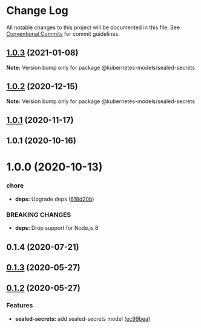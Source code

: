 # Change Log

All notable changes to this project will be documented in this file.
See [Conventional Commits](https://conventionalcommits.org) for commit guidelines.

## [1.0.3](https://github.com/tommy351/kubernetes-models-ts/compare/@kubernetes-models/sealed-secrets@1.0.2...@kubernetes-models/sealed-secrets@1.0.3) (2021-01-08)

**Note:** Version bump only for package @kubernetes-models/sealed-secrets





## [1.0.2](https://github.com/tommy351/kubernetes-models-ts/compare/@kubernetes-models/sealed-secrets@1.0.1...@kubernetes-models/sealed-secrets@1.0.2) (2020-12-15)

**Note:** Version bump only for package @kubernetes-models/sealed-secrets





## [1.0.1](https://github.com/tommy351/kubernetes-models-ts/compare/@kubernetes-models/sealed-secrets@1.0.1...@kubernetes-models/sealed-secrets@1.0.1) (2020-11-17)



## 1.0.1 (2020-10-16)



# 1.0.0 (2020-10-13)


### chore

* **deps:** Upgrade deps ([618d20b](https://github.com/tommy351/kubernetes-models-ts/commit/618d20b202ed91ee43814aa69e08a84f21d8ae1b))


### BREAKING CHANGES

* **deps:** Drop support for Node.js 8



## 0.1.4 (2020-07-21)



## [0.1.3](https://github.com/tommy351/kubernetes-models-ts/compare/@kubernetes-models/sealed-secrets@0.1.2...@kubernetes-models/sealed-secrets@0.1.3) (2020-05-27)



## [0.1.2](https://github.com/tommy351/kubernetes-models-ts/compare/ec99bead130d257e849ec259cfd781709e481ab3...@kubernetes-models/sealed-secrets@0.1.2) (2020-05-27)


### Features

* **sealed-secrets:** add sealed-secrets model ([ec99bea](https://github.com/tommy351/kubernetes-models-ts/commit/ec99bead130d257e849ec259cfd781709e481ab3))
